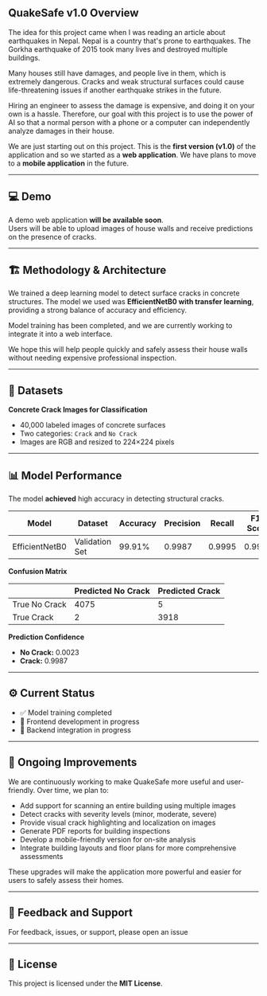 ## QuakeSafe v1.0 Overview

The idea for this project came when I was reading an article about earthquakes in Nepal. Nepal is a country that's prone to earthquakes. The Gorkha earthquake of 2015 took many lives and destroyed multiple buildings.  

Many houses still have damages, and people live in them, which is extremely dangerous. Cracks and weak structural surfaces could cause life-threatening issues if another earthquake strikes in the future.

Hiring an engineer to assess the damage is expensive, and doing it on your own is a hassle. Therefore, our goal with this project is to use the power of AI so that a normal person with a phone or a computer can independently analyze damages in their house.  

We are just starting out on this project. This is the **first version (v1.0)** of the application and so we started as a **web application**. We have plans to move to a **mobile application** in the future.

- - -

## 💻 Demo
A demo web application **will be available soon**.  
Users will be able to upload images of house walls and receive predictions on the presence of cracks.

- - -

## 🏗️ Methodology & Architecture
We trained a deep learning model to detect surface cracks in concrete structures. The model we used was **EfficientNetB0 with transfer learning**, providing a strong balance of accuracy and efficiency.  

Model training has been completed, and we are currently working to integrate it into a web interface.  

We hope this will help people quickly and safely assess their house walls without needing expensive professional inspection.

- - -

## 📂 Datasets
**Concrete Crack Images for Classification**  
- 40,000 labeled images of concrete surfaces  
- Two categories: `Crack` and `No Crack`  
- Images are RGB and resized to 224×224 pixels  

- - -

## 📊 Model Performance
The model **achieved** high accuracy in detecting structural cracks.

| Model | Dataset | Accuracy | Precision | Recall | F1-Score |
|--------|----------|-----------|------------|---------|-----------|
| EfficientNetB0 | Validation Set | 99.91% | 0.9987 | 0.9995 | 0.9991 |

**Confusion Matrix**

|                | Predicted No Crack | Predicted Crack |
|----------------|--------------------|-----------------|
| True No Crack  | 4075               | 5               |
| True Crack     | 2                  | 3918            |

**Prediction Confidence**  
- **No Crack:** 0.0023  
- **Crack:** 0.9987  

- - -

## ⚙️ Current Status
- ✅ Model training completed  
- 🚧 Frontend development in progress  
- 🚧 Backend integration in progress  

- - -

## 🎯 Ongoing Improvements
We are continuously working to make QuakeSafe more useful and user-friendly. Over time, we plan to:  

- Add support for scanning an entire building using multiple images  
- Detect cracks with severity levels (minor, moderate, severe)  
- Provide visual crack highlighting and localization on images  
- Generate PDF reports for building inspections  
- Develop a mobile-friendly version for on-site analysis  
- Integrate building layouts and floor plans for more comprehensive assessments  

These upgrades will make the application more powerful and easier for users to safely assess their homes.

- - -

## 💬 Feedback and Support
For feedback, issues, or support, please open an issue

- - -

## 📜 License
This project is licensed under the **MIT License**.
